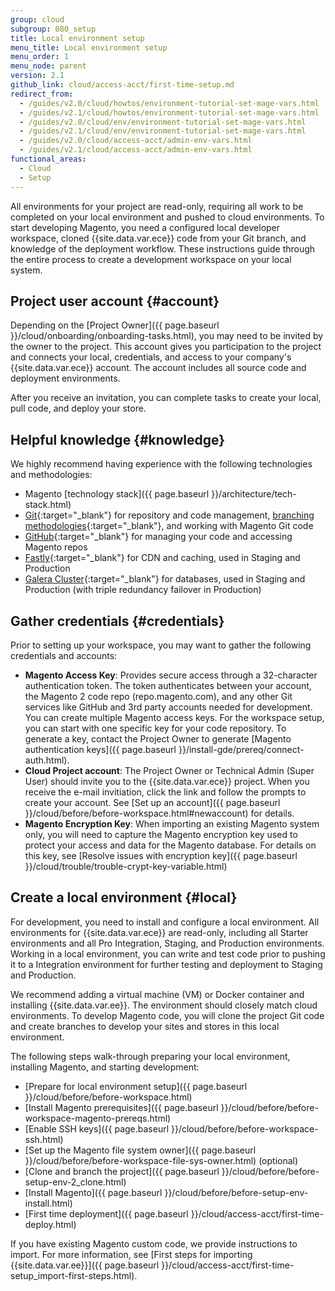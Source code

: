 ```yaml
---
group: cloud
subgroup: 080_setup
title: Local environment setup
menu_title: Local environment setup
menu_order: 1
menu_node: parent
version: 2.1
github_link: cloud/access-acct/first-time-setup.md
redirect_from:
  - /guides/v2.0/cloud/howtos/environment-tutorial-set-mage-vars.html
  - /guides/v2.1/cloud/howtos/environment-tutorial-set-mage-vars.html
  - /guides/v2.0/cloud/env/environment-tutorial-set-mage-vars.html
  - /guides/v2.1/cloud/env/environment-tutorial-set-mage-vars.html
  - /guides/v2.0/cloud/access-acct/admin-env-vars.html
  - /guides/v2.1/cloud/access-acct/admin-env-vars.html
functional_areas:
  - Cloud
  - Setup
---
```


All environments for your project are read-only, requiring all work to be completed on your local environment and pushed to cloud environments. To start developing Magento, you need a configured local developer workspace, cloned {{site.data.var.ece}} code from your Git branch, and knowledge of the deployment workflow. These instructions guide through the entire process to create a development workspace on your local system.

## Project user account {#account}
Depending on the [Project Owner]({{ page.baseurl }}/cloud/onboarding/onboarding-tasks.html), you may need to be invited by the owner to the project. This account gives you participation to the project and connects your local, credentials, and access to your company's {{site.data.var.ece}} account. The account includes all source code and deployment environments.

After you receive an invitation, you can complete tasks to create your local, pull code, and deploy your store.

## Helpful knowledge {#knowledge}
We highly recommend having experience with the following technologies and methodologies:

* Magento [technology stack]({{ page.baseurl }}/architecture/tech-stack.html)
* [Git](https://git-scm.com/){:target="\_blank"} for repository and code management, [branching methodologies](https://git-scm.com/book/en/v2/Git-Branching-Branching-Workflows){:target="\_blank"}, and working with Magento Git code
* [GitHub](https://github.com/){:target="\_blank"} for managing your code and accessing Magento repos
* [Fastly](https://www.fastly.com/){:target="\_blank"} for CDN and caching, used in Staging and Production
* [Galera Cluster](http://galeracluster.com/){:target="\_blank"} for databases, used in Staging and Production (with triple redundancy failover in Production)

## Gather credentials {#credentials}
Prior to setting up your workspace, you may want to gather the following credentials and accounts:

* **Magento Access Key**: Provides secure access through a 32-character authentication token. The token authenticates between your account, the Magento 2 code repo (repo.magento.com), and any other Git services like GitHub and 3rd party accounts needed for development. You can create multiple Magento access keys. For the workspace setup, you can start with one specific key for your code repository. To generate a key, contact the Project Owner to generate [Magento authentication keys]({{ page.baseurl }}/install-gde/prereq/connect-auth.html).
* **Cloud Project account**: The Project Owner or Technical Admin (Super User) should invite you to the {{site.data.var.ece}} project. When you receive the e-mail invitiation, click the link and follow the prompts to create your account. See [Set up an account]({{ page.baseurl }}/cloud/before/before-workspace.html#newaccount) for details.
* **Magento Encryption Key**: When importing an existing Magento system only, you will need to capture the Magento encryption key used to protect your access and data for the Magento database. For details on this key, see [Resolve issues with encryption key]({{ page.baseurl }}/cloud/trouble/trouble-crypt-key-variable.html)

## Create a local environment {#local}
For development, you need to install and configure a local environment. All environments for {{site.data.var.ece}} are read-only, including all Starter environments and all Pro Integration, Staging, and Production environments. Working in a local environment, you can write and test code prior to pushing it to a Integration environment for further testing and deployment to Staging and Production.

We recommend adding a virtual machine (VM) or Docker container and installing {{site.data.var.ee}}. The environment should closely match cloud environments. To develop Magento code, you will clone the project Git code and create branches to develop your sites and stores in this local environment.

The following steps walk-through preparing your local environment, installing Magento, and starting development:

*	[Prepare for local environment setup]({{ page.baseurl }}/cloud/before/before-workspace.html)
* [Install Magento prerequisites]({{ page.baseurl }}/cloud/before/before-workspace-magento-prereqs.html)
* [Enable SSH keys]({{ page.baseurl }}/cloud/before/before-workspace-ssh.html)
* [Set up the Magento file system owner]({{ page.baseurl }}/cloud/before/before-workspace-file-sys-owner.html) (optional)
* [Clone and branch the project]({{ page.baseurl }}/cloud/before/before-setup-env-2_clone.html)
* [Install Magento]({{ page.baseurl }}/cloud/before/before-setup-env-install.html)
* [First time deployment]({{ page.baseurl }}/cloud/access-acct/first-time-deploy.html)

If you have existing Magento custom code, we provide instructions to import. For more information, see [First steps for importing {{site.data.var.ee}}]({{ page.baseurl }}/cloud/access-acct/first-time-setup_import-first-steps.html).
